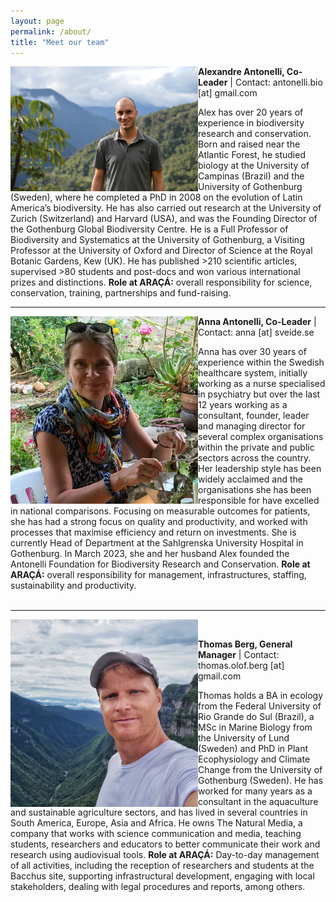 ```yaml
---
layout: page
permalink: /about/
title: "Meet our team"
---
```


<img align="left" src="/assets/images/Alexandre-Antonelli-full.jpg" width="300">

**Alexandre Antonelli, Co-Leader** | Contact:  antonelli.bio [at] gmail.com

Alex has over 20 years of experience in biodiversity research and conservation. Born and raised near the Atlantic Forest, he studied biology at the University of Campinas (Brazil) and the University of Gothenburg (Sweden), where he completed a PhD in 2008 on the evolution of Latin America’s biodiversity. He has also carried out research at the University of Zurich (Switzerland) and Harvard (USA), and was the Founding Director of the Gothenburg Global Biodiversity Centre. He is a Full Professor of Biodiversity and Systematics at the University of Gothenburg, a Visiting Professor at the University of Oxford and Director of Science at the Royal Botanic Gardens, Kew (UK). He has published >210 scientific articles, supervised >80 students and post-docs and won various international prizes and distinctions. **Role at ARAÇÁ:** overall responsibility for science, conservation, training, partnerships and fund-raising. 
&nbsp;
&nbsp;
***

<img align="left" src="/assets/images/Anna-Antonelli-full.jpg" width="300">

**Anna Antonelli, Co-Leader**  | Contact: anna [at] sveide.se

Anna has over 30 years of experience within the Swedish healthcare system, initially working as a nurse specialised in psychiatry but over the last 12 years working as a consultant, founder, leader and managing director for several complex organisations within the private and public sectors across the country. Her leadership style has been widely acclaimed and the organisations she has been responsible for have excelled in national comparisons. Focusing on measurable outcomes for patients, she has had a strong focus on quality and productivity, and worked with processes that maximise efficiency and return on investments. She is currently Head of Department at the Sahlgrenska University Hospital in Gothenburg. In March 2023, she and her husband Alex founded the Antonelli Foundation for Biodiversity Research and Conservation. **Role at ARAÇÁ:** overall responsibility for management, infrastructures, staffing, sustainability and productivity.  
&nbsp;
&nbsp;
***
 
<img align="left" src="/assets/images/Thomas-Berg-full.jpg" width="300">

**Thomas Berg, General Manager** | Contact: thomas.olof.berg [at] gmail.com

Thomas holds a BA in ecology from the Federal University of Rio Grande do Sul (Brazil), a MSc in Marine Biology from the University of Lund (Sweden) and PhD in Plant Ecophysiology and Climate Change from the University of Gothenburg (Sweden). He has worked for many years as a consultant in the aquaculture and sustainable agriculture sectors, and has lived in several countries in South America, Europe, Asia and Africa. He owns The Natural Media, a company that works with science communication and media, teaching students, researchers and educators to better communicate their work and research using audiovisual tools. **Role at ARAÇÁ:** Day-to-day management of all activities, including the reception of researchers and students at the Bacchus site, supporting infrastructural development, engaging with local stakeholders, dealing with legal procedures and reports, among others. 



